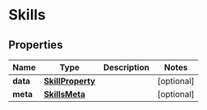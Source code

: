 

# Skills


## Properties

| Name | Type | Description | Notes |
|------------ | ------------- | ------------- | -------------|
|**data** | [**SkillProperty**](SkillProperty.md) |  |  [optional] |
|**meta** | [**SkillsMeta**](SkillsMeta.md) |  |  [optional] |



